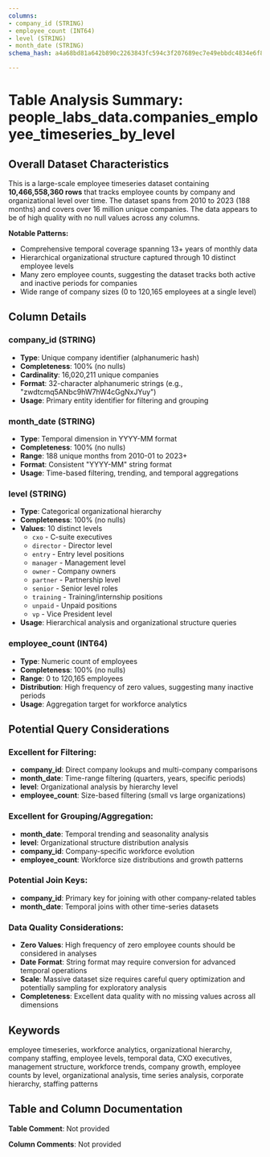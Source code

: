 ```yaml
---
columns:
- company_id (STRING)
- employee_count (INT64)
- level (STRING)
- month_date (STRING)
schema_hash: a4a68bd81a642b890c2263843fc594c3f207689ec7e49ebbdc4834e6f89e20d9

---
```

# Table Analysis Summary: people_labs_data.companies_employee_timeseries_by_level

## Overall Dataset Characteristics

This is a large-scale employee timeseries dataset containing **10,466,558,360 rows** that tracks employee counts by company and organizational level over time. The dataset spans from 2010 to 2023 (188 months) and covers over 16 million unique companies. The data appears to be of high quality with no null values across any columns.

**Notable Patterns:**
- Comprehensive temporal coverage spanning 13+ years of monthly data
- Hierarchical organizational structure captured through 10 distinct employee levels
- Many zero employee counts, suggesting the dataset tracks both active and inactive periods for companies
- Wide range of company sizes (0 to 120,165 employees at a single level)

## Column Details

### company_id (STRING)
- **Type**: Unique company identifier (alphanumeric hash)
- **Completeness**: 100% (no nulls)
- **Cardinality**: 16,020,211 unique companies
- **Format**: 32-character alphanumeric strings (e.g., "zwdtcmq5ANbc9hW7hW4cGgNxJYuy")
- **Usage**: Primary entity identifier for filtering and grouping

### month_date (STRING)
- **Type**: Temporal dimension in YYYY-MM format
- **Completeness**: 100% (no nulls)
- **Range**: 188 unique months from 2010-01 to 2023+ 
- **Format**: Consistent "YYYY-MM" string format
- **Usage**: Time-based filtering, trending, and temporal aggregations

### level (STRING)
- **Type**: Categorical organizational hierarchy
- **Completeness**: 100% (no nulls)
- **Values**: 10 distinct levels
  - `cxo` - C-suite executives
  - `director` - Director level
  - `entry` - Entry level positions
  - `manager` - Management level
  - `owner` - Company owners
  - `partner` - Partnership level
  - `senior` - Senior level roles
  - `training` - Training/internship positions
  - `unpaid` - Unpaid positions
  - `vp` - Vice President level
- **Usage**: Hierarchical analysis and organizational structure queries

### employee_count (INT64)
- **Type**: Numeric count of employees
- **Completeness**: 100% (no nulls)
- **Range**: 0 to 120,165 employees
- **Distribution**: High frequency of zero values, suggesting many inactive periods
- **Usage**: Aggregation target for workforce analytics

## Potential Query Considerations

### Excellent for Filtering:
- **company_id**: Direct company lookups and multi-company comparisons
- **month_date**: Time-range filtering (quarters, years, specific periods)
- **level**: Organizational analysis by hierarchy level
- **employee_count**: Size-based filtering (small vs large organizations)

### Excellent for Grouping/Aggregation:
- **month_date**: Temporal trending and seasonality analysis
- **level**: Organizational structure distribution analysis  
- **company_id**: Company-specific workforce evolution
- **employee_count**: Workforce size distributions and growth patterns

### Potential Join Keys:
- **company_id**: Primary key for joining with other company-related tables
- **month_date**: Temporal joins with other time-series datasets

### Data Quality Considerations:
- **Zero Values**: High frequency of zero employee counts should be considered in analyses
- **Date Format**: String format may require conversion for advanced temporal operations
- **Scale**: Massive dataset size requires careful query optimization and potentially sampling for exploratory analysis
- **Completeness**: Excellent data quality with no missing values across all dimensions

## Keywords

employee timeseries, workforce analytics, organizational hierarchy, company staffing, employee levels, temporal data, CXO executives, management structure, workforce trends, company growth, employee counts by level, organizational analysis, time series analysis, corporate hierarchy, staffing patterns

## Table and Column Documentation

**Table Comment**: Not provided

**Column Comments**: Not provided